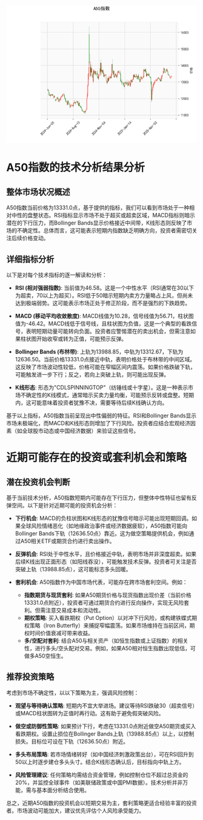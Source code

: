 ![图](A50.png)

# A50指数的技术分析结果分析

## 整体市场状况概述
A50指数当前价格为13331.0点，基于提供的指标，我们可以看到市场处于一种相对中性的盘整状态。RSI指标显示市场不处于超买或超卖区域，MACD指标则暗示潜在的下行压力，而Bollinger Bands显示价格接近中间带，K线形态则反映了市场的不确定性。总体而言，这可能表示短期内指数缺乏明确方向，投资者需密切关注后续价格变动。

## 详细指标分析
以下是对每个技术指标的逐一解读和分析：

- **RSI (相对强弱指数)**: 当前值为46.58。这是一个中性水平（RSI通常在30以下为超卖，70以上为超买）。RSI低于50暗示短期内卖方力量略占上风，但尚未达到极端弱势。这可能表示市场正处于修正阶段，而不是强烈的下跌趋势。

- **MACD (移动平均收敛散度)**: MACD线值为10.28，信号线值为56.71，柱状图值为-46.42。MACD线低于信号线，且柱状图为负值，这是一个典型的看跌信号，表明短期动量可能转向负面。投资者应警惕潜在的卖出机会，但需注意如果柱状图开始收窄或转为正值，可能预示反弹。

- **Bollinger Bands (布林带)**: 上轨为13988.85，中轨为13312.67，下轨为12636.50。当前价格13331.0点接近中轨，表明价格处于布林带的中间区域。这反映了市场波动性较低，价格可能在窄幅区间内震荡。如果价格跌破下轨，可能触发进一步下行；反之，若向上突破上轨，则可能出现反弹。

- **K线形态**: 形态为"CDLSPINNINGTOP"（纺锤线或十字星）。这是一种表示市场不确定性的K线模式，通常暗示买卖力量均衡，可能预示反转或盘整。短期内，这可能意味着投资者犹豫不决，需要等待后续K线确认方向。

基于以上指标，A50指数当前呈现出中性偏弱的特征。RSI和Bollinger Bands显示市场未极端化，而MACD和K线形态则增加了下行风险。投资者应结合宏观经济因素（如全球股市动态或中国经济数据）来验证这些信号。

# 近期可能存在的投资或套利机会和策略
## 潜在投资机会判断
基于当前技术分析，A50指数短期内可能存在下行压力，但整体中性特征也留有反弹空间。以下是针对近期可能的投资机会分析：

- **下行机会**: MACD的负柱状图和K线形态的犹豫信号暗示可能出现短期回调。如果全球风险情绪恶化（如地缘政治事件或经济数据疲软），A50指数可能向Bollinger Bands下轨（12636.50点）靠近。这为做空策略提供机会，例如通过A50相关ETF或期货合约进行卖出操作。
  
- **反弹机会**: RSI处于中性水平，且价格接近中轨，表明市场并非深度超卖。如果后续K线出现正面形态（如阳线吞没），可能触发技术反弹。投资者可关注是否突破上轨（13988.85点），这可能标志多头回暖。

- **套利机会**: A50指数作为中国市场代表，可能存在跨市场套利空间。例如：
  - **指数期货与现货套利**: 如果A50期货价格与现货指数出现价差（当前价格13331.0点附近），投资者可通过期货合约进行反向操作，实现无风险套利。但需注意交易成本和流动性。
  - **期权策略**: 买入看跌期权（Put Option）以对冲下行风险，或构建铁蝶式期权策略（Iron Butterfly）来捕捉窄幅震荡。如果市场维持在当前区间，期权时间价值衰减可带来收益。
  - **多/空配对套利**: 结合A50与相关资产（如恒生指数或上证指数）的相关性，进行多头/空头配对交易。例如，如果A50相对恒生指数出现低估，可做多A50空恒生。

## 推荐投资策略
考虑到市场不确定性，以以下策略为主，强调风险控制：

- **观望与等待确认策略**: 短期内不宜大举进场。建议等待RSI跌破30（超卖信号）或MACD柱状图转为正值时再行动。这有助于避免假突破风险。

- **做空或防御性策略**: 如果预计下行，考虑在13331.0点附近做空A50期货或买入看跌期权。设置止损位在Bollinger Bands上轨（13988.85点）以上，以控制损失。目标位可设在下轨（12636.50点）附近。

- **多头布局策略**: 若市场情绪转好（如中国经济刺激政策出台），可在RSI回升到50以上时逐步建仓多头头寸。结合K线形态确认后，目标指向中轨上方。

- **风险管理建议**: 任何策略均需结合资金管理，例如控制仓位不超过总资金的20%，并监控全球事件（如美联储政策或中国PMI数据）。技术分析并非万能，需与基本面分析结合使用。

总之，近期A50指数的投资机会以短期交易为主，套利策略更适合经验丰富的投资者。市场波动可能加大，建议优先评估个人风险承受能力。